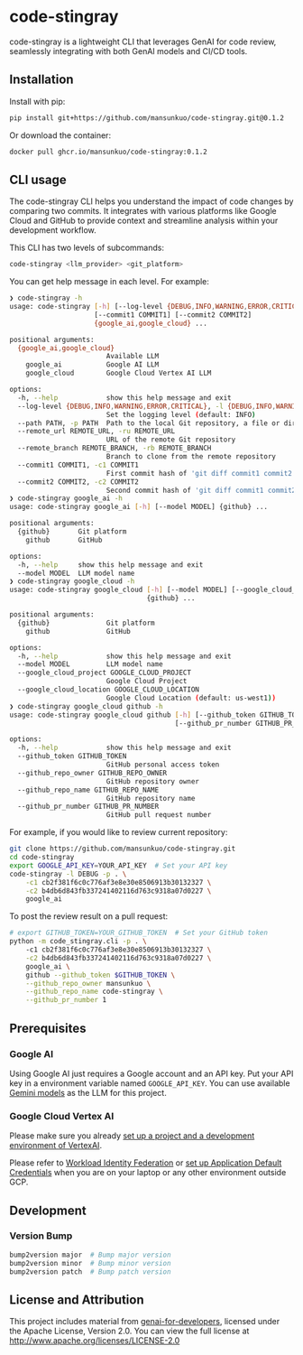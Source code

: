# code-stingray

code-stingray is a lightweight CLI that leverages GenAI for code review, seamlessly integrating with both GenAI models and CI/CD tools.

## Installation
Install with pip:
```bash
pip install git+https://github.com/mansunkuo/code-stingray.git@0.1.2
```

Or download the container:
```bash
docker pull ghcr.io/mansunkuo/code-stingray:0.1.2
```

## CLI usage
The code-stingray CLI helps you understand the impact of code changes by comparing two commits. It integrates with various platforms like Google Cloud and GitHub to provide context and streamline analysis within your development workflow.

This CLI has two levels of subcommands:
```bash
code-stingray <llm_provider> <git_platform>
```

You can get help message in each level. For example:
```bash
❯ code-stingray -h
usage: code-stingray [-h] [--log-level {DEBUG,INFO,WARNING,ERROR,CRITICAL}] (--path PATH | --remote_url REMOTE_URL) [--remote_branch REMOTE_BRANCH]
                     [--commit1 COMMIT1] [--commit2 COMMIT2]
                     {google_ai,google_cloud} ...

positional arguments:
  {google_ai,google_cloud}
                        Available LLM
    google_ai           Google AI LLM
    google_cloud        Google Cloud Vertex AI LLM

options:
  -h, --help            show this help message and exit
  --log-level {DEBUG,INFO,WARNING,ERROR,CRITICAL}, -l {DEBUG,INFO,WARNING,ERROR,CRITICAL}
                        Set the logging level (default: INFO)
  --path PATH, -p PATH  Path to the local Git repository, a file or directory
  --remote_url REMOTE_URL, -ru REMOTE_URL
                        URL of the remote Git repository
  --remote_branch REMOTE_BRANCH, -rb REMOTE_BRANCH
                        Branch to clone from the remote repository
  --commit1 COMMIT1, -c1 COMMIT1
                        First commit hash of 'git diff commit1 commit2'
  --commit2 COMMIT2, -c2 COMMIT2
                        Second commit hash of 'git diff commit1 commit2'
❯ code-stingray google_ai -h
usage: code-stingray google_ai [-h] [--model MODEL] {github} ...

positional arguments:
  {github}       Git platform
    github       GitHub

options:
  -h, --help     show this help message and exit
  --model MODEL  LLM model name
❯ code-stingray google_cloud -h
usage: code-stingray google_cloud [-h] [--model MODEL] [--google_cloud_project GOOGLE_CLOUD_PROJECT] [--google_cloud_location GOOGLE_CLOUD_LOCATION]
                                  {github} ...

positional arguments:
  {github}              Git platform
    github              GitHub

options:
  -h, --help            show this help message and exit
  --model MODEL         LLM model name
  --google_cloud_project GOOGLE_CLOUD_PROJECT
                        Google Cloud Project
  --google_cloud_location GOOGLE_CLOUD_LOCATION
                        Google Cloud Location (default: us-west1))
❯ code-stingray google_cloud github -h
usage: code-stingray google_cloud github [-h] [--github_token GITHUB_TOKEN] [--github_repo_owner GITHUB_REPO_OWNER] [--github_repo_name GITHUB_REPO_NAME]
                                         [--github_pr_number GITHUB_PR_NUMBER]

options:
  -h, --help            show this help message and exit
  --github_token GITHUB_TOKEN
                        GitHub personal access token
  --github_repo_owner GITHUB_REPO_OWNER
                        GitHub repository owner
  --github_repo_name GITHUB_REPO_NAME
                        GitHub repository name
  --github_pr_number GITHUB_PR_NUMBER
                        GitHub pull request number
```

For example, if you would like to review current repository:
```bash
git clone https://github.com/mansunkuo/code-stingray.git
cd code-stingray
export GOOGLE_API_KEY=YOUR_API_KEY  # Set your API key
code-stingray -l DEBUG -p . \
    -c1 cb2f381f6c0c776af3e8e30e8506913b30132327 \
    -c2 b4db6d843fb337241402116d763c9318a07d0227 \
    google_ai
```

To post the review result on a pull request:
```bash
# export GITHUB_TOKEN=YOUR_GITHUB_TOKEN  # Set your GitHub token
python -m code_stingray.cli -p . \ 
    -c1 cb2f381f6c0c776af3e8e30e8506913b30132327 \
    -c2 b4db6d843fb337241402116d763c9318a07d0227 \
    google_ai \
    github --github_token $GITHUB_TOKEN \
    --github_repo_owner mansunkuo \
    --github_repo_name code-stingray \
    --github_pr_number 1
```

## Prerequisites
### Google AI
Using Google AI just requires a Google account and an API key. Put your API key in a environment variable named `GOOGLE_API_KEY`. You can use available [Gemini models](https://ai.google.dev/gemini-api/docs/models/gemini) as the LLM for this project. 

### Google Cloud Vertex AI
Please make sure you already [set up a project and a development environment of VertexAI](https://cloud.google.com/vertex-ai/docs/start/cloud-environment). 

Please refer to [Workload Identity Federation](https://cloud.google.com/iam/docs/workload-identity-federation) or [set up Application Default Credentials](https://cloud.google.com/docs/authentication/provide-credentials-adc) when you are on your laptop or any other environment outside GCP.





<!-- ## Architecture
```plantuml
@startuml
!include <C4/C4_Container>


title Container diagram of Code Stingray
LAYOUT_WITH_LEGEND()


Person(user, "User", "A developer enabled by GenAI code review")
Container_Ext(git_platform, "Git Platform", "GitHub", "Collaborative Git platform to host your awesome code")
System_Boundary(gcp, "GCP") {
    Container(cloudbuild, "CI/CD", "Cloud Build", "A native serverless CI/CD platform in GCP")
    Container(secret_provider, "Secret Manager", "Secret Manager", "Store API keys, passwords, certificates, and sensitive data")
    Container(genai, "Code Stingray", "Gemini", "Review the modified code in the pull request")
}

Rel(user, git_platform, "Raise a Pull  Request ", "Bitbucket UI")
Rel(git_platform, cloudbuild, "Trigger", "Cloud Build Trigger")
Rel(cloudbuild, secret_provider, "Fetch secrets", "")
Rel(cloudbuild, genai, "Raise a container", "")
Rel(genai, git_platform, "Post review result", "GitPython")

@enduml

``` -->


## Development
### Version Bump
```bash
bump2version major  # Bump major version
bump2version minor  # Bump minor version
bump2version patch  # Bump patch version 
```

## License and Attribution
This project includes material from [genai-for-developers](https://github.com/GoogleCloudPlatform/genai-for-developers), licensed under the Apache License, Version 2.0. 
You can view the full license at http://www.apache.org/licenses/LICENSE-2.0